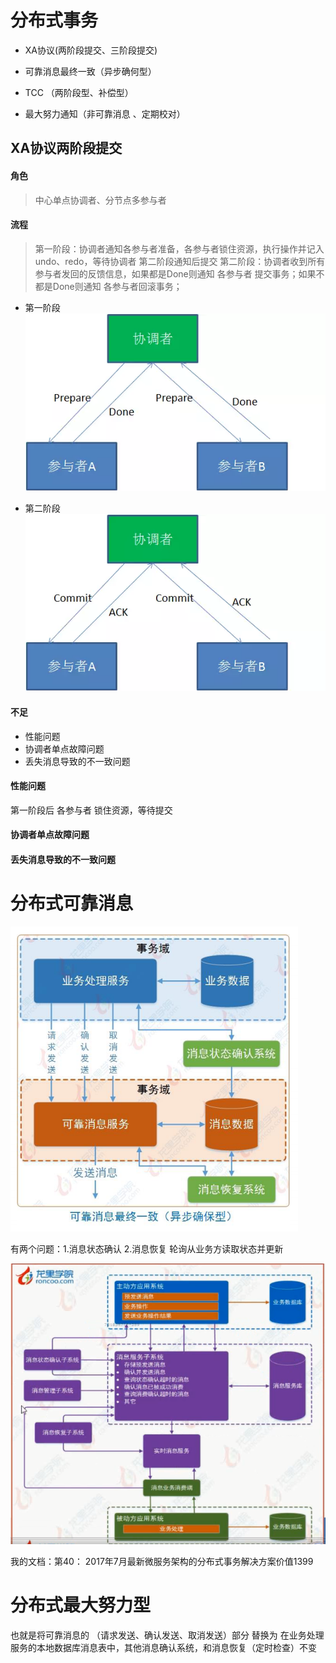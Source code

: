 # 分布式事务
- XA协议(两阶段提交、三阶段提交)


- 可靠消息最终一致（异步确何型）
- TCC （两阶段型、补偿型）
- 最大努力通知（非可靠消息 、定期校对）


## XA协议两阶段提交
#### 角色
> 中心单点协调者、分节点多参与者

#### 流程
> 第一阶段：协调者通知各参与者准备，各参与者锁住资源，执行操作并记入undo、redo，等待协调者 第二阶段通知后提交
第二阶段：协调者收到所有参与者发回的反馈信息，如果都是Done则通知 各参与者 提交事务；如果不都是Done则通知 各参与者回滚事务；

- 第一阶段
 ![](/assets/640.webp)

- 第二阶段
![](/assets/641.webp)


#### 不足
- 性能问题
- 协调者单点故障问题
- 丢失消息导致的不一致问题


#### 性能问题
第一阶段后 各参与者 锁住资源，等待提交

#### 协调者单点故障问题

#### 丢失消息导致的不一致问题






























# 分布式可靠消息

![](/assets/hello.PNG)

有两个问题：1.消息状态确认 2.消息恢复
轮询从业务方读取状态并更新


![](/assets/shiwu.PNG)

我的文档：第40： 2017年7月最新微服务架构的分布式事务解决方案价值1399


# 分布式最大努力型
也就是将可靠消息的 （请求发送、确认发送、取消发送）部分 替换为 在业务处理服务的本地数据库消息表中，其他消息确认系统，和消息恢复（定时检查）不变